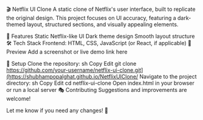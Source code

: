 🎬 Netflix UI Clone
A static clone of Netflix's user interface, built to replicate the original design. This project focuses on UI accuracy, featuring a dark-themed layout, structured sections, and visually appealing elements.

🚀 Features
Static Netflix-like UI
Dark theme design
Smooth layout structure
🛠️ Tech Stack
Frontend: HTML, CSS, JavaScript (or React, if applicable)
📸 Preview
Add a screenshot or live demo link here

🔧 Setup
Clone the repository:
sh
Copy
Edit
git clone https://github.com/your-username/netflix-ui-clone.git](https://shubhampopalghat.github.io/NetflixUIClone/
Navigate to the project directory:
sh
Copy
Edit
cd netflix-ui-clone
Open index.html in your browser or run a local server
🎭 Contributing
Suggestions and improvements are welcome!

Let me know if you need any changes! 🚀
